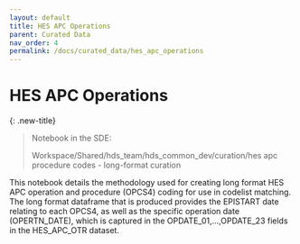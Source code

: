 ```yaml
---
layout: default
title: HES APC Operations
parent: Curated Data
nav_order: 4
permalink: /docs/curated_data/hes_apc_operations
---
```


# HES APC Operations

{: .new-title}
> Notebook in the SDE:
> 
> Workspace/Shared/hds_team/hds_common_dev/curation/hes apc procedure codes - long-format curation

This notebook details the methodology used for creating long format HES APC operation and procedure (OPCS4) coding for use in codelist matching. The long format dataframe that is produced provides the EPISTART date relating to each OPCS4, as well as the specific operation date (OPERTN_DATE), which is captured in the OPDATE_01,...,OPDATE_23 fields in the HES_APC_OTR dataset.


